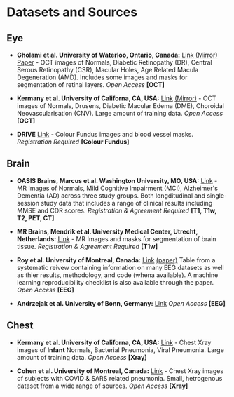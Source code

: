 # Datasets and Sources

## Eye

* **Gholami et al. University of Waterloo, Ontario, Canada:** [Link](https://dataverse.scholarsportal.info/dataverse/OCTID) [(Mirror)](https://www.openicpsr.org/openicpsr/project/108503/version/V1/view) [Paper](https://arxiv.org/abs/1812.07056) - OCT images of Normals, Diabetic Retinopathy (DR), Central Serous Retinopathy (CSR), Macular Holes, Age Related Macula Degeneration (AMD). Includes some images and masks for segmentation of retinal layers. *Open Access* **[OCT]**

* **Kermany et al. University of Californa, CA, USA:** [Link](https://www.kaggle.com/paultimothymooney/kermany2018) [(Mirror)](https://data.mendeley.com/datasets/rscbjbr9sj/3) - OCT images of Normals, Drusens, Diabetic Macular Edema (DME), Choroidal Neovascularisation (CNV). Large amount of training data. *Open Access* **[OCT]**

* **DRIVE** [Link](https://drive.grand-challenge.org/) - Colour Fundus images and blood vessel masks. *Registration Required* **[Colour Fundus]**

## Brain

* **OASIS Brains, Marcus et al. Washington University, MO, USA:** [Link](https://www.oasis-brains.org/) - MR Images of Normals, Mild Cognitive Impairment (MCI), Alzheimer's Dementia (AD) across three study groups. Both longditudinal and single-session study data that includes a range of clinical results including MMSE and CDR scores. *Registration & Agreement Required* **[T1, T1w, T2, PET, CT]**

* **MR Brains, Mendrik et al. University Medical Center, Utrecht, Netherlands:** [Link](https://mrbrains13.isi.uu.nl/) - MR Images and masks for segmentation of brain tissue. *Registration & Agreement Required* **[T1w]**

* **Roy et al. University of Montreal, Canada:** [Link](https://docs.google.com/spreadsheets/d/1smpU0WSlSq-Al2u_QH3djGn68mTuHlth2fNJTrD3wa8/edit#gid=0) [(paper)](https://iopscience.iop.org/article/10.1088/1741-2552/ab260c) Table from a systematic reivew containing information on many EEG datasets as well as thier results, methodology, and code (whena available). A machine learning reproducibility checklist is also available through the paper. *Open Access* **[EEG]**

* **Andrzejak et al. University of Bonn, Germany:** [Link](http://epileptologie-bonn.de/cms/upload/workgroup/lehnertz/eegdata.html) *Open Access* **[EEG]**

## Chest

* **Kermany et al. University of Californa, CA, USA:** [Link](https://data.mendeley.com/datasets/rscbjbr9sj/3) - Chest Xray images of **Infant** Normals, Bacterial Pneumonia, Viral Pneumonia. Large amount of training data. *Open Access* **[Xray]**

* **Cohen et al. University of Montreal, Canada:** [Link](https://github.com/ieee8023/covid-chestxray-dataset) - Chest Xray images of subjects with COVID & SARS related pneumonia. Small, hetrogenous dataset from a wide range of sources. *Open Access* **[Xray]**
